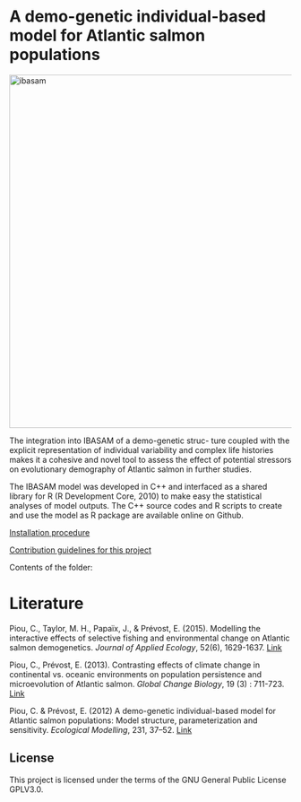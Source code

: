 A demo-genetic individual-based model for Atlantic salmon populations
========
           
           
<img width="630" alt="ibasam" src="https://user-images.githubusercontent.com/14179200/33024686-0efb54d8-ce0c-11e7-957f-a956b12cbcf7.png">
       
           
The integration into IBASAM of a demo-genetic struc- ture coupled with the explicit representation of individual variability and complex life histories makes it a cohesive and novel tool to assess the effect of potential stressors on evolutionary demography of Atlantic salmon in further studies.


The IBASAM model was developed in C++ and interfaced as a shared library for R (R Development Core, 2010) to make easy the statistical analyses of model outputs. The C++ source codes and R scripts to create and use the model as R package are available online on Github.


[Installation procedure](./installation.md)

[Contribution guidelines for this project](docs/CONTRIBUTING.md)

Contents of the folder:  


  

Literature  
=============================================

Piou, C., Taylor, M. H., Papaïx, J., & Prévost, E. (2015). Modelling the interactive effects of selective fishing and environmental change on Atlantic salmon demogenetics. *Journal of Applied Ecology*, 52(6), 1629-1637. [Link](http://onlinelibrary.wiley.com/doi/10.1111/1365-2664.12512/abstract)

Piou, C., Prévost, E. (2013). Contrasting effects of climate change in continental vs. oceanic environments on population persistence and microevolution of Atlantic salmon. *Global Change Biology*, 19 (3) : 711-723. [Link](http://onlinelibrary.wiley.com/doi/10.1111/gcb.12085/abstract)

Piou, C. & Prévost, E. (2012) A demo-genetic individual-based model for Atlantic salmon populations: Model structure, parameterization and sensitivity. *Ecological Modelling*, 231, 37–52. [Link](http://www.sciencedirect.com/science/article/pii/S0304380012000543)


License
---

This project is licensed under the terms of the GNU General Public License GPLV3.0.
